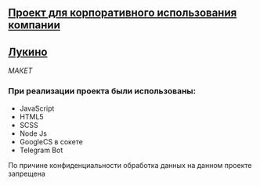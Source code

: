 ## <a href="https://stargus.github.io/order_prod/">Проект для корпоративного использования компании</a> 
## <a href= "https://lukino.ru/"> Лукино </a>

*МАКЕТ*
### При реализации проекта были использованы:
* JavaScript
* HTML5
* SCSS
* Node Js
* GoogleCS в сокете
* Telegram Bot

<p>
  По причине конфиденциальности обработка данных на данном проекте запрещена
</p>
